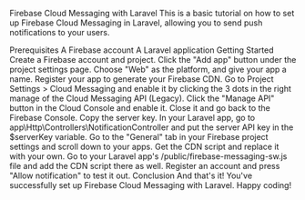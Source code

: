 Firebase Cloud Messaging with Laravel
This is a basic tutorial on how to set up Firebase Cloud Messaging in Laravel, allowing you to send push notifications to your users.

Prerequisites
A Firebase account
A Laravel application
Getting Started
Create a Firebase account and project.
Click the "Add app" button under the project settings page.
Choose "Web" as the platform, and give your app a name.
Register your app to generate your Firebase CDN.
Go to Project Settings > Cloud Messaging and enable it by clicking the 3 dots in the right manage of the Cloud Messaging API (Legacy).
Click the "Manage API" button in the Cloud Console and enable it. Close it and go back to the Firebase Console.
Copy the server key.
In your Laravel app, go to app\Http\Controllers\NotificationController and put the server API key in the $serverKey variable.
Go to the "General" tab in your Firebase project settings and scroll down to your apps. Get the CDN script and replace it with your own.
Go to your Laravel app's /public/firebase-messaging-sw.js file and add the CDN script there as well.
Register an account and press "Allow notification" to test it out.
Conclusion
And that's it! You've successfully set up Firebase Cloud Messaging with Laravel. Happy coding!

